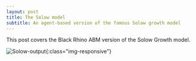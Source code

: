 ```yaml
---
layout: post
title: The Solow model
subtitle: An agent-based version of the famous Solow growth model
---
```


This post covers the Black Rhino ABM version of the Solow Growth model.

![Solow-output]('/img/solow_capital.png'){:class="img-responsive"}
